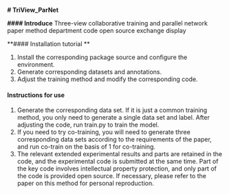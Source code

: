  **# TriView_ParNet** 

 **#### Introduce** 
Three-view collaborative training and parallel network paper method department code open source exchange display


 **#### Installation tutorial
** 
1.  Install the corresponding package source and configure the environment.
2.  Generate corresponding datasets and annotations.
3.  Adjust the training method and modify the corresponding code.

#### Instructions for use

1.  Generate the corresponding data set. If it is just a common training method, you only need to generate a single data set and label. After adjusting the code, run train.py to train the model.
2.  If you need to try co-training, you will need to generate three corresponding data sets according to the requirements of the paper, and run co-train on the basis of 1 for co-training.
3.  The relevant extended experimental results and parts are retained in the code, and the experimental code is submitted at the same time. Part of the key code involves intellectual property protection, and only part of the code is provided open source. If necessary, please refer to the paper on this method for personal reproduction.
